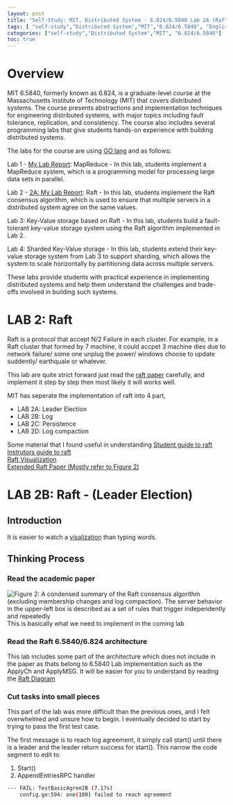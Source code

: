 ```yaml
---
layout: post
title: "Self-Study: MIT, Distributed System - 6.824/6.5840 Lab 2A (Raft - Leader Election) "
tags: [ "self-study","Distributed System","MIT","6.824/6.5840", "English" ]
categories: ["self-study","Distributed System","MIT", "6.824/6.5840"]
toc: true
---
```

# Overview

MIT 6.5840, formerly known as 6.824, is a graduate-level course at the Massachusetts Institute of Technology (MIT) that covers distributed systems. The course presents abstractions and implementation techniques for engineering distributed systems, with major topics including fault tolerance, replication, and consistency. The course also includes several programming labs that give students hands-on experience with building distributed systems.

The labs for the course are using [GO lang](https://go.dev/) and as follows:

Lab 1 - [My Lab Report](https://potatochick2020.github.io/posts/mit-distributed-system-lab1): MapReduce - In this lab, students implement a MapReduce system, which is a programming model for processing large data sets in parallel.

Lab 2 - [2A: My Lab Report](https://potatochick2020.github.io/posts/mit-distributed-system-lab2A): Raft - In this lab, students implement the Raft consensus algorithm, which is used to ensure that multiple servers in a distributed system agree on the same values.

Lab 3: Key-Value storage based on Raft - In this lab, students build a fault-tolerant key-value storage system using the Raft algorithm implemented in Lab 2.

Lab 4: Sharded Key-Value storage - In this lab, students extend their key-value storage system from Lab 3 to support sharding, which allows the system to scale horizontally by partitioning data across multiple servers.

These labs provide students with practical experience in implementing distributed systems and help them understand the challenges and trade-offs involved in building such systems.

# LAB 2: Raft
Raft is a protocol that accept N/2 Failure in each cluster. For example, in a Raft cluster that formed by 7 machine, it could accpet 3 machine dies due to network failure/ some one unplug the power/ windows choose to update suddently/ earthquale or whatever. 

This lab are quite strict forward just read the [raft paper](https://pdos.csail.mit.edu/6.824/papers/raft-extended.pdf) carefully, and implement it step by step then most likely it will works well. 

MIT has seperate the implementation of raft into 4 part,
- LAB 2A: Leader Election
- LAB 2B: Log
- LAB 2C: Persistence
- LAB 2D: Log compaction

Some material that I found useful in understanding
[Student guide to raft](https://thesquareplanet.com/blog/students-guide-to-raft/)    
[Instrutors guide to raft](https://thesquareplanet.com/blog/instructors-guide-to-raft/)    
[Raft Visualization](http://thesecretlivesofdata.com/raft/#election)    
[Extended Raft Paper (Mostly refer to Figure 2)](https://pdos.csail.mit.edu/6.824/papers/raft-extended.pdf)

# LAB 2B: Raft - (Leader Election)

## Introduction

It is easier to watch a [visalization](https://thesecretlivesofdata.com/raft/#replication) than typing words. 

## Thinking Process

### Read the academic paper
 
![Figure 2: A condensed summary of the Raft consensus algorithm (excluding membership changes and log compaction). The server
behavior in the upper-left box is described as a set of rules that trigger independently and repeatedly](/assets/img/self-study/6.5840/raft-figure2.PNG)
This is basically what we need to implement in the coming lab

### Read the Raft 6.5840/6.824 architecture

This lab includes some part of the architecture which does not include in the paper as thats belong to 6.5840 Lab implementation such as the ApplyCh and ApplyMSG. It will be easier for you to understand by reading the [Raft Diagram](https://pdos.csail.mit.edu/6.824/notes/raft_diagram.pdf)

### Cut tasks into small pieces

This part of the lab was more difficult than the previous ones, and I felt overwhelmed and unsure how to begin. I eventually decided to start by trying to pass the first test case.

The first message is to reach log agreement, it simply call start() until there is a leader and the leader return success for start().
This narrow the code segment to edit to 

1. Start()
2. AppendEntriesRPC handler

```bash
--- FAIL: TestBasicAgree2B (7.17s)
    config.go:594: one(100) failed to reach agreement
```